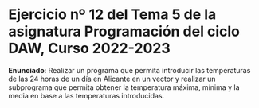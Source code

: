 # Ejercicio nº 12 del Tema 5 de la asignatura Programación del ciclo DAW, Curso 2022-2023
**Enunciado**: Realizar un programa que permita introducir las temperaturas de las 24 horas de un día en Alicante en un vector y realizar un subprograma que permita obtener la temperatura máxima, mínima y la media en base a las temperaturas introducidas.